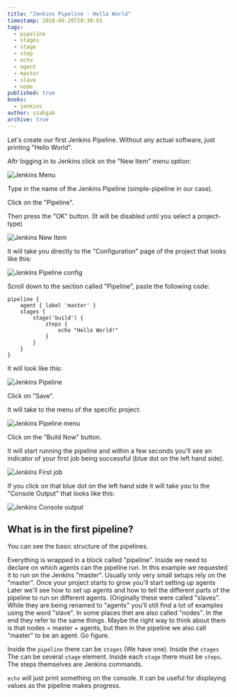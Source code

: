```yaml
---
title: "Jenkins Pipeline - Hello World"
timestamp: 2018-08-20T20:30:01
tags:
  - pipeline
  - stages
  - stage
  - step
  - echo
  - agent
  - master
  - slave
  - node
published: true
books:
  - jenkins
author: szabgab
archive: true
---
```



Let's create our first Jenkins Pipeline. Without any actual software, just printing "Hello World".


Aftr logging in to Jenkins click on the "New Item" menu option:

<img src="/img/jenkins-menu.png" alt="Jenkins Menu" />


Type in the name of the Jenkins Pipeline (simple-pipeline in our case).

Click on the "Pipeline".

Then press the "OK" button. (It will be disabled until you select a project-type)

<img src="/img/jenkins-new-item.png" alt="Jenkins New Item" />

It will take you directly to the "Configuration" page of the project that looks like this:

<img src="/img/jenkins-pipeline-config.png" alt="Jenkins Pipeline config" />

Scroll down to the section called "Pipeline", paste the following code:


```
pipeline {
    agent { label 'master' }
    stages {
        stage('build') {
            steps {
                echo "Hello World!"
            }
        }
    }
}
```

It will look like this:

<img src="/img/jenkins-hello-world-pipeline.png" alt="Jenkins Pipeline" />

Click on "Save".

It will take to the menu of the specific project:

<img src="/img/jenkins-pipeline-menu.png" alt="Jenkins Pipeline menu" />

Click on the "Build Now" button.

It will start running the pipeline and within a few seconds you'll see an indicator of your first job
being successful (blue dot on the left hand side).

<img src="/img/jenkins-pipeline-first-build.png" alt="Jenkins First job" />

If you click on that blue dot on the left hand side it will take you to the "Console Output" that looks like this:

<img src="/img/jenkins-hello-world-console.png" alt="Jenkins Console output" />

## What is in the first pipeline?

You can see the basic structure of the pipelines.

Everything is wrapped in a block called "pipeline". Inside we need to declare on which agents can the pipeline run.
In this example we requested it to run on the Jenkins "master". Usually only very small setups rely on the "master".
Once your project starts to grow you'll start setting up agents Later we'll see how to set up agents and how to tell
the different parts of the pipeline to run on different agents. (Originally these were called "slaves". While they are
being renamed to "agents" you'll still find a lot of examples using the word "slave". In some places thet are also called
"nodes". In the end they refer to the same things. Maybe the right way to think about them is that nodes = master + agents,
but then in the pipeline we also call "master" to be an agent. Go figure.

Inside the `pipeline` there can be `stages` (We have one). Inside the `stages` The can be several `stage`
element. Inside each `stage` there must be `steps`. The steps themselves are Jenkins commands.

`echo` will just print something on the console. It can be useful for displaying values as the pipeline makes progress.



